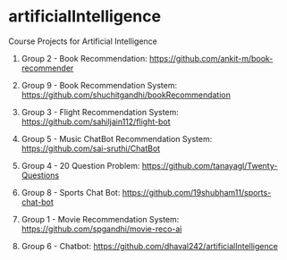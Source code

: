 # artificialIntelligence
Course Projects for Artificial Intelligence

1. Group 2 - Book Recommendation: https://github.com/ankit-m/book-recommender

2. Group 9 - Book Recommendation System: https://github.com/shuchitgandhi/bookRecommendation

3. Group 3 - Flight Recommendation System: https://github.com/sahiljain112/flight-bot

4. Group 5 - Music ChatBot Recommendation System: https://github.com/sai-sruthi/ChatBot

5. Group 4 - 20 Question Problem: https://github.com/tanayagl/Twenty-Questions

6. Group 8 - Sports Chat Bot: https://github.com/19shubham11/sports-chat-bot

7. Group 1 - Movie Recommendation System: https://github.com/spgandhi/movie-reco-ai

8. Group 6 - Chatbot: https://github.com/dhaval242/artificialIntelligence
